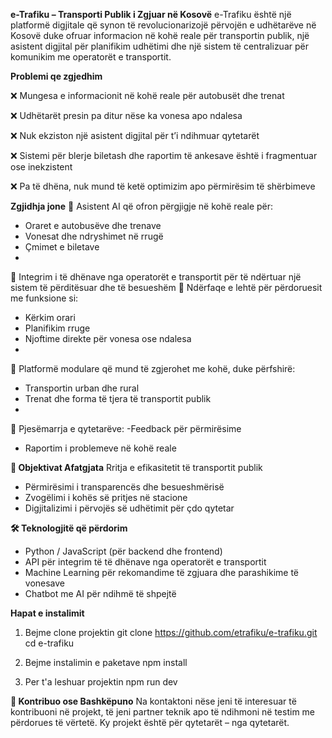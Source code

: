 **e-Trafiku – Transporti Publik i Zgjuar në Kosovë**
e-Trafiku është një platformë digjitale që synon të revolucionarizojë përvojën e udhëtarëve në Kosovë duke ofruar informacion në kohë reale për transportin publik, një asistent digjital për planifikim udhëtimi dhe një sistem të centralizuar për komunikim me operatorët e transportit.

**Problemi qe zgjedhim**

❌ Mungesa e informacionit në kohë reale për autobusët dhe trenat

❌ Udhëtarët presin pa ditur nëse ka vonesa apo ndalesa

❌ Nuk ekziston një asistent digjital për t’i ndihmuar qytetarët

❌ Sistemi për blerje biletash dhe raportim të ankesave është i fragmentuar ose inekzistent

❌ Pa të dhëna, nuk mund të ketë optimizim apo përmirësim të shërbimeve

**Zgjidhja jone**
🤖 Asistent AI që ofron përgjigje në kohë reale për:
- Oraret e autobusëve dhe trenave
- Vonesat dhe ndryshimet në rrugë
- Çmimet e biletave
- 
🔄 Integrim i të dhënave nga operatorët e transportit për të ndërtuar një sistem të përditësuar dhe të besueshëm
📱 Ndërfaqe e lehtë për përdoruesit me funksione si:
- Kërkim orari
- Planifikim rruge
- Njoftime direkte për vonesa ose ndalesa
- 
🧩 Platformë modulare që mund të zgjerohet me kohë, duke përfshirë:
- Transportin urban dhe rural
- Trenat dhe forma të tjera të transportit publik
- 
📢 Pjesëmarrja e qytetarëve:
-Feedback për përmirësime
- Raportim i problemeve në kohë reale

**🚀 Objektivat Afatgjata**
Rritja e efikasitetit të transportit publik
- Përmirësimi i transparencës dhe besueshmërisë
- Zvogëlimi i kohës së pritjes në stacione
- Digjitalizimi i përvojës së udhëtimit për çdo qytetar

**🛠️ Teknologjitë që përdorim**
- Python / JavaScript (për backend dhe frontend)
- API për integrim të të dhënave nga operatorët e transportit
- Machine Learning për rekomandime të zgjuara dhe parashikime të vonesave
- Chatbot me AI për ndihmë të shpejtë

**Hapat e instalimit**
1. Bejme clone projektin
   git clone https://github.com/etrafiku/e-trafiku.git
   cd e-trafiku

2. Bejme instalimin e paketave
   npm install

3. Per t'a leshuar projektin
   npm run dev
   
**🤝 Kontribuo ose Bashkëpuno**
Na kontaktoni nëse jeni të interesuar të kontribuoni në projekt, të jeni partner teknik apo të ndihmoni në testim me përdorues të vërtetë. Ky projekt është për qytetarët – nga qytetarët.

